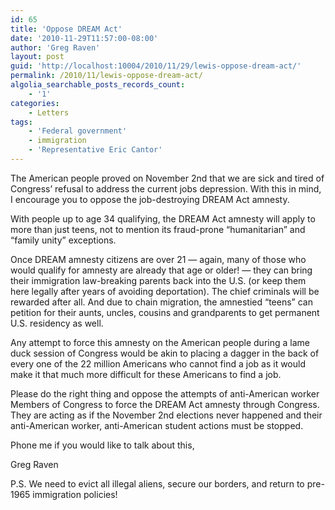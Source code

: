 ```yaml
---
id: 65
title: 'Oppose DREAM Act'
date: '2010-11-29T11:57:00-08:00'
author: 'Greg Raven'
layout: post
guid: 'http://localhost:10004/2010/11/29/lewis-oppose-dream-act/'
permalink: /2010/11/lewis-oppose-dream-act/
algolia_searchable_posts_records_count:
    - '1'
categories:
    - Letters
tags:
    - 'Federal government'
    - immigration
    - 'Representative Eric Cantor'
---
```


The American people proved on November 2nd that we are sick and tired of Congress’ refusal to address the current jobs depression. With this in mind, I encourage you to oppose the job-destroying DREAM Act amnesty.  
  
With people up to age 34 qualifying, the DREAM Act amnesty will apply to more than just teens, not to mention its fraud-prone “humanitarian” and “family unity” exceptions.

Once DREAM amnesty citizens are over 21 — again, many of those who would qualify for amnesty are already that age or older! — they can bring their immigration law-breaking parents back into the U.S. (or keep them here legally after years of avoiding deportation). The chief criminals will be rewarded after all. And due to chain migration, the amnestied “teens” can petition for their aunts, uncles, cousins and grandparents to get permanent U.S. residency as well.

Any attempt to force this amnesty on the American people during a lame duck session of Congress would be akin to placing a dagger in the back of every one of the 22 million Americans who cannot find a job as it would make it that much more difficult for these Americans to find a job.

Please do the right thing and oppose the attempts of anti-American worker Members of Congress to force the DREAM Act amnesty through Congress. They are acting as if the November 2nd elections never happened and their anti-American worker, anti-American student actions must be stopped.

Phone me if you would like to talk about this,

Greg Raven

P.S. We need to evict all illegal aliens, secure our borders, and return to pre-1965 immigration policies!
